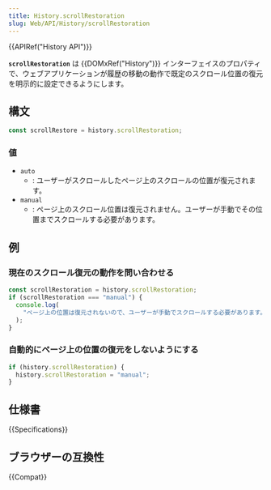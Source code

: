 ```yaml
---
title: History.scrollRestoration
slug: Web/API/History/scrollRestoration
---
```


{{APIRef("History API")}}

**`scrollRestoration`** は {{DOMxRef("History")}} インターフェイスのプロパティで、ウェブアプリケーションが履歴の移動の動作で既定のスクロール位置の復元を明示的に設定できるようにします。

## 構文

```js
const scrollRestore = history.scrollRestoration;
```

### 値

- `auto`
  - : ユーザーがスクロールしたページ上のスクロールの位置が復元されます。
- `manual`
  - : ページ上のスクロール位置は復元されません。ユーザーが手動でその位置までスクロールする必要があります。

## 例

### 現在のスクロール復元の動作を問い合わせる

```js
const scrollRestoration = history.scrollRestoration;
if (scrollRestoration === "manual") {
  console.log(
    "ページ上の位置は復元されないので、ユーザーが手動でスクロールする必要があります。",
  );
}
```

### 自動的にページ上の位置の復元をしないようにする

```js
if (history.scrollRestoration) {
  history.scrollRestoration = "manual";
}
```

## 仕様書

{{Specifications}}

## ブラウザーの互換性

{{Compat}}
